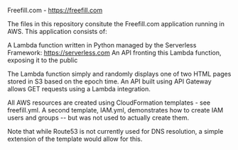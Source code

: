 Freefill.com - https://freefill.com

The files in this repository consitute the Freefill.com application running in AWS. This application consists of:

A Lambda function written in Python managed by the Serverless Framework: https://serverless.com
An API fronting this Lambda function, exposing it to the public

The Lambda function simply and randomly displays one of two HTML pages stored in S3 based on the epoch time. An API built using API Gateway allows GET requests using a Lambda integration.

All AWS resources are created using CloudFormation templates - see freefill.yml. A second template, IAM.yml, demonstrates how to create IAM users and groups -- but was not used to actually create them.

Note that while Route53 is not currently used for DNS resolution, a simple extension of the template would allow for this.
